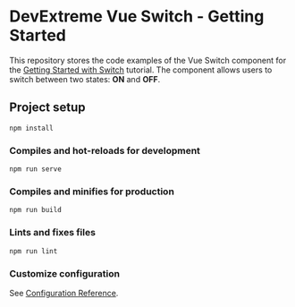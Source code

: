 # DevExtreme Vue Switch - Getting Started 

This repository stores the code examples of the Vue Switch component for the [Getting Started with Switch](https://js.devexpress.com/Documentation/Guide/UI_Components/Switch/Getting_Started_with_Switch/) tutorial. The component allows users to switch between two states: **ON** and **OFF**.

## Project setup
```
npm install
```

### Compiles and hot-reloads for development
```
npm run serve
```

### Compiles and minifies for production
```
npm run build
```

### Lints and fixes files
```
npm run lint
```

### Customize configuration
See [Configuration Reference](https://cli.vuejs.org/config/).
